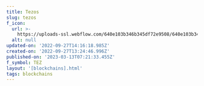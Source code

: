 ```yaml
---
title: Tezos
slug: tezos
f_icon:
  url: >-
    https://uploads-ssl.webflow.com/640e103b346b345df72e9508/640e103b346b3461ac2e9550_Tezos.png
  alt: null
updated-on: '2022-09-27T14:16:18.985Z'
created-on: '2022-09-27T13:24:46.996Z'
published-on: '2023-03-13T07:21:33.455Z'
f_symbol: TEZ
layout: '[blockchains].html'
tags: blockchains
---
```



